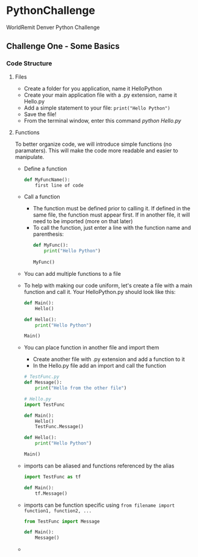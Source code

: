# PythonChallenge
WorldRemit Denver Python Challenge

## Challenge One - Some Basics
### Code Structure
1. Files
   - Create a folder for you application, name it HelloPython
   - Create your main application file with a .py extension, name it Hello.py
   - Add a simple statement to your file: `print("Hello Python")`
   - Save the file!
   - From the terminal window, enter this command *python Hello.py*
2. Functions
   
   To better organize code, we will introduce simple functions (no paramaters). This will make the code more readable and easier to manipulate.

   - Define a function
  
      ```python
      def MyFuncName():
          first line of code
      ```

   - Call a function
      - The function must be defined prior to calling it. If defined in the same file, the function must appear first. If in another file, it will need to be imported (more on that later)
      - To call the function, just enter a line with the function name and parenthesis:
        ```python
        def MyFunc():
            print("Hello Python")
           
        MyFunc()
        ```
    - You can add multiple functions to a file
    - To help with making our code uniform, let's create a file with a main function and call it. Your HelloPython.py should look like this:
        ```python
        def Main():
            Hello()
        
        def Hello():
            print("Hello Python")

        Main()
        ```
    - You can place function in another file and import them
       - Create another file with .py extension and add a function to it
       - In the Hello.py file add an import and call the function
        ```python
        # TestFunc.py
        def Message():
            print("Hello from the other file")
        
        # Hello.py
        import TestFunc

        def Main():
            Hello()
            TestFunc.Message()
        
        def Hello():
            print("Hello Python")

        Main()
        ```
    - imports can be aliased and functions referenced by the alias
        ```python
        import TestFunc as tf

        def Main():
            tf.Message()
        ```
    - imports can be function specific using `from filename import function1, function2, ...`
        ```python
        from TestFunc import Message

        def Main():
            Message()
        ```
    - 
